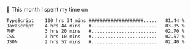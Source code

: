 📅 This month I spent my time on

<!--START_SECTION:waka-->

```text
TypeScript    100 hrs 34 mins ####################.....   81.44 %
JavaScript    4 hrs 44 mins   #........................   03.85 %
PHP           3 hrs 20 mins   #........................   02.70 %
CSS           3 hrs 10 mins   #........................   02.57 %
JSON          2 hrs 57 mins   #........................   02.40 %
```

<!--END_SECTION:waka-->
